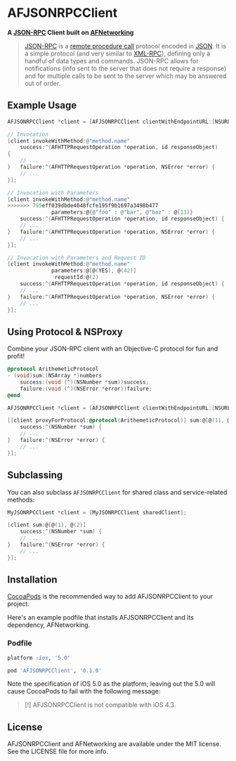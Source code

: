 # AFJSONRPCClient

**A [JSON-RPC](http://json-rpc.org/) Client built on [AFNetworking](https://github.com/AFNetworking/AFNetworking)**

> [JSON-RPC](http://json-rpc.org/) is a [remote procedure call](http://en.wikipedia.org/wiki/Remote_procedure_call) protocol encoded in [JSON](http://en.wikipedia.org/wiki/JSON). It is a simple protocol (and very similar to [XML-RPC](http://en.wikipedia.org/wiki/XML-RPC)), defining only a handful of data types and commands. JSON-RPC allows for notifications (info sent to the server that does not require a response) and for multiple calls to be sent to the server which may be answered out of order.

## Example Usage

``` objective-c
AFJSONRPCClient *client = [AFJSONRPCClient clientWithEndpointURL:[NSURL URLWithString:@"http://path.to/json-rpc/service/"]];

// Invocation
[client invokeWithMethod:@"method.name"
    success:^(AFHTTPRequestOperation *operation, id responseObject)
{
    // ...
}   failure:^(AFHTTPRequestOperation *operation, NSError *error) {
    // ...
}];

// Invocation with Parameters
[client invokeWithMethod:@"method.name"
>>>>>>> 795eff039dbde4048fcfe195f9b1697a3498b477
              parameters:@{@"foo" : @"bar", @"baz" : @(13)}
    success:^(AFHTTPRequestOperation *operation, id responseObject) {
    // ...
}   failure:^(AFHTTPRequestOperation *operation, NSError *error) {
    // ...
}];

// Invocation with Parameters and Request ID
[client invokeWithMethod:@"method.name"
              parameters:@[@(YES), @(42)]
               requestId:@(2)
    success:^(AFHTTPRequestOperation *operation, id responseObject) {
    // ...
}   failure:^(AFHTTPRequestOperation *operation, NSError *error) {
    // ...
}];
```

## Using Protocol & NSProxy

Combine your JSON-RPC client with an Objective-C protocol for fun and profit!

``` objective-c
@protocol ArithemeticProtocol
- (void)sum:(NSArray *)numbers
    success:(void (^)(NSNumber *sum))success;
    failure:(void (^)(NSError *error))failure;
@end

AFJSONRPCClient *client = [AFJSONRPCClient clientWithEndpointURL:[NSURL URLWithString:@"http://path.to/json-rpc/service/"]];

[[client proxyForProtocol:@protocol(ArithemeticProtocol)] sum:@[@(1), @(2)]
    success:^(NSNumber *sum) {
    // ...
}   failure:^(NSError *error) {
    // ...
}];
```

## Subclassing

You can also subclass `AFJSONRPCClient` for shared class and service-related methods:

``` objective-c
MyJSONRPCClient *client = [MyJSONRPCClient sharedClient];

[client sum:@[@(1), @(2)]
    success:^(NSNumber *sum) {
    // ...
}   failure:^(NSError *error) {
    // ...
}];
```

## Installation

[CocoaPods](http://cocoapods.org) is the recommended way to add AFJSONRPCClient to your project.

Here's an example podfile that installs AFJSONRPCClient and its dependency, AFNetworking.

### Podfile

```ruby
platform :ios, '5.0'

pod 'AFJSONRPCClient', '0.1.0'
```

Note the specification of iOS 5.0 as the platform; leaving out the 5.0 will cause CocoaPods to fail with the following message:

> [!] AFJSONRPCClient is not compatible with iOS 4.3.

## License

AFJSONRPCClient and AFNetworking are available under the MIT license. See the LICENSE file for more info.